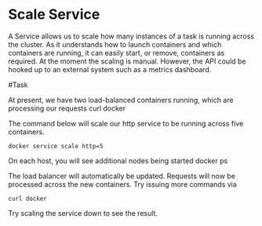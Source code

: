 # Scale Service

A Service allows us to scale how many instances of a task is running across the cluster. 
As it understands how to launch containers and which containers are running, it can easily start, or remove, containers as required. 
At the moment the scaling is manual. However, the API could be hooked up to an external system such as a metrics dashboard.

#Task

At present, we have two load-balanced containers running, which are processing our requests curl docker

The command below will scale our http service to be running across five containers.

```
docker service scale http=5
```

On each host, you will see additional nodes being started docker ps

The load balancer will automatically be updated. Requests will now be processed across the new containers. 
Try issuing more commands via 

```
curl docker
```

Try scaling the service down to see the result.
